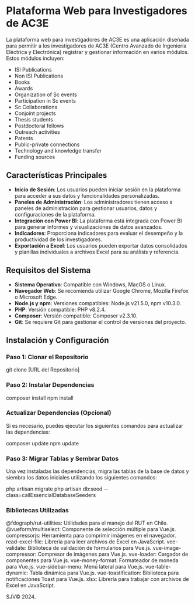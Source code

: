 # Plataforma Web para Investigadores de AC3E

La plataforma web para investigadores de AC3E es una aplicación diseñada para permitir a los investigadores de AC3E (Centro Avanzado de Ingeniería Eléctrica y Electrónica) registrar y gestionar información en varios módulos. Estos módulos incluyen:

- ISI Publications
- Non ISI Publications
- Books
- Awards
- Organization of Sc events
- Participation in Sc events
- Sc Collaborations
- Conjoint projects
- Thesis students
- Postdoctoral fellows
- Outreach activities
- Patents
- Public-private connections
- Technology and knowledge transfer
- Funding sources

## Características Principales

- **Inicio de Sesión**: Los usuarios pueden iniciar sesión en la plataforma para acceder a sus datos y funcionalidades personalizadas.
- **Paneles de Administración**: Los administradores tienen acceso a paneles de administración para gestionar usuarios, datos y configuraciones de la plataforma.
- **Integración con Power BI**: La plataforma está integrada con Power BI para generar informes y visualizaciones de datos avanzados.
- **Indicadores**: Proporciona indicadores para evaluar el desempeño y la productividad de los investigadores.
- **Exportación a Excel**: Los usuarios pueden exportar datos consolidados y planillas individuales a archivos Excel para su análisis y referencia.

## Requisitos del Sistema

- **Sistema Operativo**: Compatible con Windows, MacOS o Linux.
- **Navegador Web**: Se recomienda utilizar Google Chrome, Mozilla Firefox o Microsoft Edge.
- **Node.js y npm**: Versiones compatibles: Node.js v21.5.0, npm v10.3.0.
- **PHP**: Versión compatible: PHP v8.2.4.
- **Composer**: Versión compatible: Composer v2.3.10.
- **Git**: Se requiere Git para gestionar el control de versiones del proyecto.

## Instalación y Configuración

### Paso 1: Clonar el Repositorio

git clone [URL del Repositorio]

### Paso 2: Instalar Dependencias

composer install
npm install

### Actualizar Dependencias (Opcional)
Si es necesario, puedes ejecutar los siguientes comandos para actualizar las dependencias:

composer update
npm update

### Paso 3: Migrar Tablas y Sembrar Datos
Una vez instaladas las dependencias, migra las tablas de la base de datos y siembra los datos iniciales utilizando los siguientes comandos:

php artisan migrate
php artisan db:seed --class=callEssencialDatabaseSeeders

### Bibliotecas Utilizadas

@fdograph/rut-utilities: Utilidades para el manejo del RUT en Chile.
@vueform/multiselect: Componente de selección múltiple para Vue.js.
compressorjs: Herramienta para comprimir imágenes en el navegador.
read-excel-file: Librería para leer archivos de Excel en JavaScript.
vee-validate: Biblioteca de validación de formularios para Vue.js.
vue-image-compressor: Compresor de imágenes para Vue.js.
vue-loader: Cargador de componentes para Vue.js.
vue-money-format: Formateador de moneda para Vue.js.
vue-sidebar-menu: Menú lateral para Vue.js.
vue-table-dynamic: Tabla dinámica para Vue.js.
vue-toastification: Biblioteca para notificaciones Toast para Vue.js.
xlsx: Librería para trabajar con archivos de Excel en JavaScript.


SJV© 2024.
